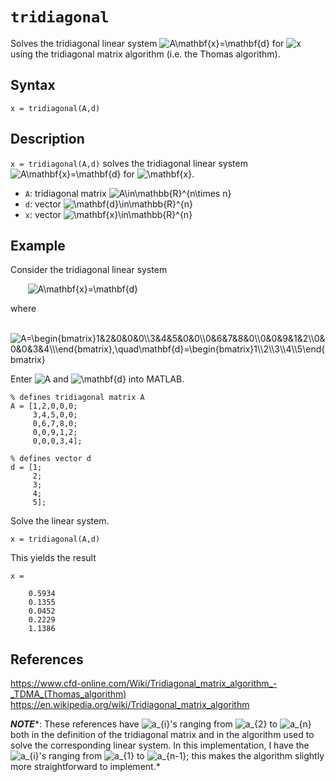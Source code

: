 # `tridiagonal`

Solves the tridiagonal linear system <img src="https://latex.codecogs.com/svg.latex?A\mathbf{x}=\mathbf{d}" title="A\mathbf{x}=\mathbf{d}" /> for <img src="https://latex.codecogs.com/svg.latex?x" title="x" /> using the tridiagonal matrix algorithm (i.e. the Thomas algorithm).


## Syntax

`x = tridiagonal(A,d)`


## Description
`x = tridiagonal(A,d)` solves the tridiagonal linear system <img src="https://latex.codecogs.com/svg.latex?A\mathbf{x}=\mathbf{d}" title="A\mathbf{x}=\mathbf{d}" /> for <img src="https://latex.codecogs.com/svg.latex?\mathbf{x}" title="\mathbf{x}" />.
- `A`: tridiagonal matrix <img src="https://latex.codecogs.com/svg.latex?A\in\mathbb{R}^{n\times&space;n}" title="A\in\mathbb{R}^{n\times n}" />
- `d`: vector <img src="https://latex.codecogs.com/svg.latex?\mathbf{d}\in\mathbb{R}^{n}" title="\mathbf{d}\in\mathbb{R}^{n}" />
- `x`: vector <img src="https://latex.codecogs.com/svg.latex?\mathbf{x}\in\mathbb{R}^{n}" title="\mathbf{x}\in\mathbb{R}^{n}" />


## Example

Consider the tridiagonal linear system

&nbsp;&nbsp;&nbsp;&nbsp;&nbsp;&nbsp; <img src="https://latex.codecogs.com/svg.latex?A\mathbf{x}=\mathbf{d}" title="A\mathbf{x}=\mathbf{d}" />

where

&nbsp;&nbsp;&nbsp;&nbsp;&nbsp;&nbsp; <img src="https://latex.codecogs.com/svg.latex?A=\begin{bmatrix}1&2&0&0&0\\3&4&5&0&0\\0&6&7&8&0\\0&0&9&1&2\\0&0&0&3&4\\\end{bmatrix},\quad\mathbf{d}=\begin{bmatrix}1\\2\\3\\4\\5\end{bmatrix}" title="A=\begin{bmatrix}1&2&0&0&0\\3&4&5&0&0\\0&6&7&8&0\\0&0&9&1&2\\0&0&0&3&4\\\end{bmatrix},\quad\mathbf{d}=\begin{bmatrix}1\\2\\3\\4\\5\end{bmatrix}" />

Enter <img src="https://latex.codecogs.com/svg.latex?A" title="A" /> and <img src="https://latex.codecogs.com/svg.latex?\mathbf{d}" title="\mathbf{d}" /> into MATLAB.

    % defines tridiagonal matrix A
    A = [1,2,0,0,0;
         3,4,5,0,0;
         0,6,7,8,0;
         0,0,9,1,2;
         0,0,0,3,4];

    % defines vector d
    d = [1;
         2;
         3;
         4;
         5];
 
Solve the linear system.

    x = tridiagonal(A,d)

This yields the result

    x =

        0.5934
        0.1355
        0.0452
        0.2229
        1.1386
        
        
## References

https://www.cfd-online.com/Wiki/Tridiagonal_matrix_algorithm_-_TDMA_(Thomas_algorithm)
https://en.wikipedia.org/wiki/Tridiagonal_matrix_algorithm

***NOTE****: These references have <img src="https://latex.codecogs.com/svg.latex?a_{i}" title="a_{i}" />'s ranging from <img src="https://latex.codecogs.com/svg.latex?a_{2}" title="a_{2}" /> to <img src="https://latex.codecogs.com/svg.latex?a_{n}" title="a_{n}" /> both in the definition of the tridiagonal matrix and in the algorithm used to solve the corresponding linear system. In this implementation, I have the <img src="https://latex.codecogs.com/svg.latex?a_{i}" title="a_{i}" />'s ranging from <img src="https://latex.codecogs.com/svg.latex?a_{1}" title="a_{1}" /> to <img src="https://latex.codecogs.com/svg.latex?a_{n-1}" title="a_{n-1}" />; this makes the algorithm slightly more straightforward to implement.*
